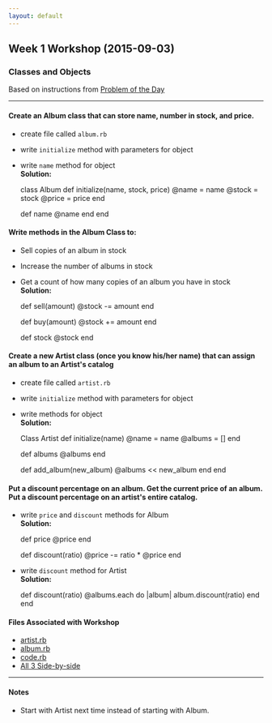 ```yaml
---
layout: default
---
```


## Week 1 Workshop (2015-09-03)

### Classes and Objects

Based on instructions from [Problem of the Day](https://github.com/masonfmatthews/rails_assignments/tree/master/exercises/albums_and_artists)
___

#### Create an Album class that can store name, number in stock, and price.
  * create file called `album.rb`
  * write `initialize` method with parameters for object
  * write `name` method for object  
  **Solution:**


    class Album
      def initialize(name, stock, price)
        @name = name
        @stock = stock
        @price = price
      end

      def name
        @name
      end
    end

#### Write methods in the Album Class to:
  * Sell copies of an album in stock
  * Increase the number of albums in stock
  * Get a count of how many copies of an album you have in stock  
  **Solution:**


    def sell(amount)
      @stock -= amount
    end  

    def buy(amount)
      @stock += amount
    end  

    def stock
      @stock
    end

#### Create a new Artist class (once you know his/her name) that can assign an album to an Artist's catalog
  * create file called `artist.rb`
  * write `initialize` method with parameters for object
  * write methods for object  
  **Solution:**


    Class Artist
      def initialize(name)
        @name = name
        @albums = []
      end

      def albums
        @albums
      end

      def add_album(new_album)
        @albums << new_album
      end
    end

#### Put a discount percentage on an album. Get the current price of an album. Put a discount percentage on an artist's entire catalog.
  * write `price` and `discount` methods for Album  
  **Solution:**


    def price
      @price
    end

    def discount(ratio)
      @price -= ratio * @price
    end

  * write `discount` method for Artist  
  **Solution:**


    def discount(ratio)
      @albums.each do |album|
        album.discount(ratio)
      end
    end

#### Files Associated with Workshop
* [artist.rb](w1-4/artist.rb)
* [album.rb](w1-4/album.rb)
* [code.rb](w1-4/artist_code.rb)
* [All 3 Side-by-side](w1-4/screenshot2.png)

___
#### Notes
* Start with Artist next time instead of starting with Album.
